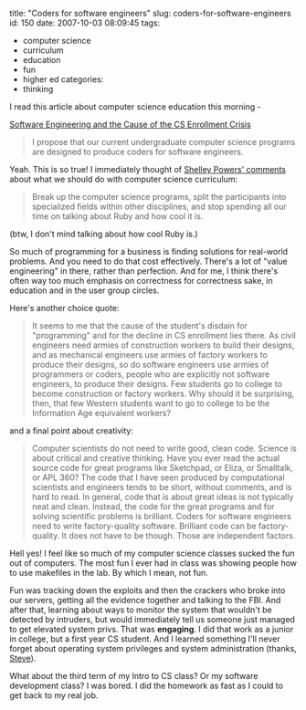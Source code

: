 title: "Coders for software engineers"
slug: coders-for-software-engineers
id: 150
date: 2007-10-03 08:09:45
tags: 
- computer science
- curriculum
- education
- fun
- higher ed
categories: 
- thinking

I read this article about computer science education this morning -

[Software Engineering and the Cause of the CS Enrollment Crisis](http://www.amazon.com/gp/blog/post/PLNKUURHQRKBJYSU)

> I propose that our current undergraduate computer science programs are designed to produce coders for software engineers.

Yeah. This is so true! I immediately thought of [Shelley Powers' comments](http://oreillynet.com/pub/a/womenintech/2007/09/06/so-what.html) about what we should do with computer science curriculum:

> Break up the computer science programs, split the participants into specialized fields within other disciplines, and stop spending all our time on talking about Ruby and how cool it is.

(btw, I don't mind talking about how cool Ruby is.)

So much of programming for a business is finding solutions for real-world problems. And you need to do that cost effectively. There's a lot of "value engineering" in there, rather than perfection. And for me, I think there's often way too much emphasis on correctness for correctness sake, in education and in the user group circles. 

Here's another choice quote: 

> It seems to me that the cause of the student's disdain for "programming" and for the decline in CS enrollment lies there.  As civil engineers need armies of construction workers to build their designs, and as mechanical engineers use armies of factory workers to produce their designs, so do software engineers use armies of programmers or coders, people who are explicitly not software engineers, to produce their designs.  Few students go to college to become construction or factory workers.  Why should it be surprising, then, that few Western students want to go to college to be the Information Age equivalent workers?

and a final point about creativity: 

> Computer scientists do not need to write good, clean code.  Science is about critical and creative thinking. Have you ever read the actual source code for great programs like Sketchpad, or Eliza, or Smalltalk, or APL 360?  The code that I have seen produced by computational scientists and engineers tends to be short, without comments, and is hard to read. In general, code that is about great ideas is not typically neat and clean.  Instead, the code for the great programs and for solving scientific problems is brilliant.  Coders for software engineers need to write factory-quality software. Brilliant code can be factory-quality.  It does not have to be though.  Those are independent factors.

Hell yes! I feel like so much of my computer science classes sucked the fun out of computers. The most fun I ever had in class was showing people how to use makefiles in the lab. By which I mean, not fun.

Fun was tracking down the exploits and then the crackers who broke into our servers, getting all the evidence together and talking to the FBI. And after that, learning about ways to monitor the system that wouldn't be detected by intruders, but would immediately tell us someone just managed to get elevated system privs. That was **engaging**. I did that work as a junior in college, but a first year CS student. And I learned something I'll never forget about operating system privileges and system administration (thanks, [Steve](http://hexadecimal.uoregon.edu/~stevev/)).

What about the third term of my Intro to CS class? Or my software development class? I was bored. I did the homework as fast as I could to get back to my real job.
